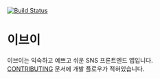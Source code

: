 [![Build Status](https://travis-ci.org/CartoonIsArt/eevee.svg?branch=master)](https://travis-ci.org/CartoonIsArt/eevee)  

# 이브이  
이브이는 익숙하고 예쁘고 쉬운 SNS 프론트엔드 앱입니다.  
[CONTRIBUTING](https://github.com/CartoonIsArt/blacky/blob/master/CONTRIBUTING.md) 문서에 개발 플로우가 적혀있습니다.  
